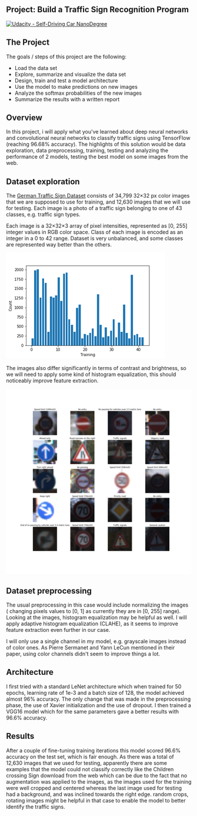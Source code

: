 ## Project: Build a Traffic Sign Recognition Program
[![Udacity - Self-Driving Car NanoDegree](https://s3.amazonaws.com/udacity-sdc/github/shield-carnd.svg)](http://www.udacity.com/drive)

[//]: # (Image References)

[im01]: ./imgs/Training.png "Distribution of training data"
[im02]: ./imgs/Traffic_sign_examples.png "Traffic signs contrast and brightness"

The Project
---
The goals / steps of this project are the following:
* Load the data set
* Explore, summarize and visualize the data set
* Design, train and test a model architecture
* Use the model to make predictions on new images
* Analyze the softmax probabilities of the new images
* Summarize the results with a written report


Overview
---
In this project, i will apply what you've learned about deep neural networks and convolutional neural networks to 
classify traffic signs using TensorFlow (reaching 96.68% accuracy). The highlights of this solution would be data 
exploration, data preprocessing, training, testing and analyzing the performance of 2 models, testing the best model 
on some images from the web.

Dataset exploration
---
The [German Traffic Sign Dataset](http://benchmark.ini.rub.de/?section=gtsrb&subsection=dataset) consists of 34,799 
32×32 px color images that we are supposed to use for training, and 12,630 images that we will use for testing. 
Each image is a photo of a traffic sign belonging to one of 43 classes, e.g. traffic sign types.

Each image is a 32×32×3 array of pixel intensities, represented as [0, 255] integer values in RGB color space. 
Class of each image is encoded as an integer in a 0 to 42 range. Dataset is very unbalanced, and some classes are 
represented way better than the others. 

![alt text][im01]

The images also differ significantly in terms of contrast and brightness, so we will need to apply some kind of 
histogram equalization, this should noticeably improve feature extraction.

![alt text][im02]

Dataset preprocessing
---
The usual preprocessing in this case would include normalizing the images ( changing pixels values to [0, 1] as 
currently they are in [0, 255] range). Looking at the images, histogram equalization 
may be helpful as well. I will apply adaptive histogram equalization (CLAHE), as it seems to improve feature extraction 
even further in our case.

I will only use a single channel in my model, e.g. grayscale images instead of color ones. As Pierre Sermanet and Yann 
LeCun mentioned in their paper, using color channels didn't seem to improve things a lot.


Architecture 
---
I first tried with a standard LeNet architecture which when trained for 50 epochs, learning rate of 1e-3 and a batch size
of 128, the model achieved almost 96% accuracy. The only change that was made in the preprocessing phase, the use of 
Xavier initialization and the use of dropout. 
I then trained a VGG16 model which for the same parameters gave a better results with 96.6% accuracy. 

Results 
---
After a couple of fine-tuning training iterations this model scored 96.6% accuracy on the test set, which is fair 
enough. As there was a total of 12,630 images that we used for testing, apparently there are some examples that the 
model could not classify correctly like the Children crossing Sign download from the web which can be due to the fact 
that no augmentation was applied to the images, as the images used for the training were well cropped and centered 
whereas the last image used for testing had a background, and was inclined towards the right edge.
random crops, rotating images might be helpful in that case to enable the model to better identify the traffic signs. 

